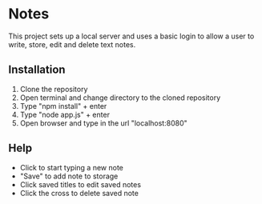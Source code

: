 # Notes
This project sets up a local server and uses a basic login to allow a user to write, store, edit and delete text notes.

## Installation
1. Clone the repository
2. Open terminal and change directory to the cloned repository
3. Type "npm install" + enter
4. Type "node app.js" + enter
5. Open browser and type in the url "localhost:8080"

## Help
- Click to start typing a new note
- "Save" to add note to storage
- Click saved titles to edit saved notes
- Click the cross to delete saved note

